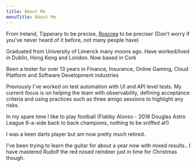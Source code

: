 ```yaml
---
title: About Me
menuTitle: About Me
---
```


From Ireland, Tipperary to be precise, <a href="https://en.wikipedia.org/wiki/Roscrea">Roscrea</a> to be preciser (Don't worry if you've never heard of it before, not many people have)

Graduated from University of Limerick many moons ago. Have worked/lived in Dublin, Hong Kong and London. Now based in Cork

Been a tester for over 13 years in Finance, Insurance, Online Gaming, Cloud Platform and Software Development industries

Previously I've worked on test automation with UI and API level tests. My current focus is on helping the team with observability, defining acceptance criteria and using practices such as three amigo sessions to highlight any risks.

In my spare time I like to play football (Flabby Alonso - 2018 Douglas Astro League 6-a-side back to back champions, nothing to be sniffed at!)

I was a keen darts player but am now pretty much retired.

I've been trying to learn the guitar for about a year now with mixed results.. I have mastered Rudolf the red nosed reindeer just in time for Christmas though.
